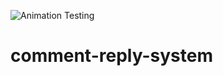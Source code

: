 ![Animation Testing](https://user-images.githubusercontent.com/102403844/202575547-c62cf76e-cea6-4594-baa4-2378a51d860c.gif)

# comment-reply-system
